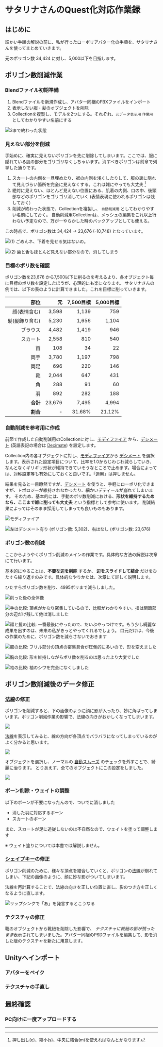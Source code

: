# サタリナさんのQuest化対応作業録

## はじめに

細かい手順の解説の前に、私が行ったローポリアバター化の手順を、サタリナさんを使ってまとめていきます。

元のポリゴン数 34,424 に対し、5,000以下を目指します。

## ポリゴン数削減作業

### Blendファイル初期準備

1. Blendファイルを新規作成し、アバター同梱のFBXファイルをインポート
2. 表示しない服・髪のオブジェクトを削除
3. Collectionを複製し、モデルを2つにする。それぞれ、`元データ表示用` `作業用` としてわかりやすい名前にする

![3まで終わった状態](./src/02_satalina_san_decimate/images/00_01_workspace.png)


### 見えない部分を削減

手始めに、確実に見えないポリゴンを先に削除してしまいます。ここでは、服に隠れている肌の部分をゴリゴリなくしちゃいます。消すべきポリゴンは前章で列挙した通りです。

1. スカートの内側を一旦埋めたり、裾の内側を浅くしたりして、服の裏に隠れて見えづらい箇所を完全に見えなくする。これは雑にやっても大丈夫 [^2-1]
2. 絶対に見えない、ほとんど見えない位置にある、肌着の内側、口の中、後頭部などのポリゴンをゴリゴリ消していく (表情表現に使われるポリゴンは残しておく)
3. 削減が終わった状態で、Collectionを複製し、 `自動削減用` としてわかりやすい名前にしておく。
自動削減用Collectionは、メッシュの編集をこれ以上行わない予定なので、万が一やらかした時のバックアップとしても使える。

この時点で、ポリゴン数は 34,424 → 23,676 (-10,748) となっています。

![(1) ごめんネ、下着を見せる気はないの。](./src/02_satalina_san_decimate/images/01_01_inside_skirt.png)

![(2) 歯と舌もほとんど見えない部分なので、消してしまう](./src/02_satalina_san_decimate/images/01_03_delete_inside_mouth.png)

[^2-1]: 押し出し(e)、縮小(s)、中央に結合(m)を使えればなんとかなります


### 目標のポリ数を確認

ポリゴン数を23,676 から7,500以下に削るのを考えるより、各オブジェクト毎に目標のポリ数を設定したほうが、心理的にも楽になります。
サタリナさんの例では、以下の表のように計算できました。これを目標に削っていきます。

|部位|元|7,500目標|5,000目標|
|---:|---:|---:|---:|
|顔(表情含む)    |3,598     |1,139    |759      |
|髪(髪飾り含む) |5,230     |1,656    |1,104   |
|ブラウス         |4,482     |1,419    |946      |
|スカート         |2,558     |810       |540      |
|首                  |108        |34        |22        |
|両手               |3,780     |1,197    |798     |
|両足               |696        |220       |146     |
|靴                  |2,044     |647       |431     |
|角                  |288        |91        |60        |
|羽                  |892        |282       |188     |
|**合計**       |23,676   |7,495     |4,994  |
|**割合**       |-            |31.68% |21.12%|


### 自動削減を参考用に作成

前節で作成した自動削減用のCollectionに対し、<u>モディファイア</u> から、<u>デシメート</u> (英語表記の場合は <u>Decimate</u>) を設定します。

Collection内の各オブジェクトに対し、<u>モディファイア</u>から <u>デシメート</u> を選択します。表示された設定項目について、比率を1.0からじわじわ減らしていき、なんとなくギリギリ形状が維持できていそうなところで止めます。場合によっては、対称設定等も有効にしておくと良いです。「適用」は押しません。

結果を見ると一目瞭然ですが、<u>デシメート</u> を使うと、手軽にローポリ化できますが、トポロジーが維持されなかったり、細かいデティールが崩れてしまいます。
そのため、基本的には、手動のポリ数削減における、**形状を維持するためなら、ここまで雑に削っても大丈夫** という指標として参考に使います。
削減結果によってはそのまま採用してしまっても良いものもあります。

![<u>モディファイア</u>](./src/02_satalina_san_decimate/images/02_01_modifier.png)

![左は<u>デシメート</u>有り (ポリゴン数: 5,302)、右はなし (ポリゴン数: 23,676)](./src/02_satalina_san_decimate/images/02_02_diff_decimated.png)


### ポリゴン数の削減

ここからようやくポリゴン削減のメインの作業です。具体的な方法の解説は次章にて行います。

基本的にやることは、**不要な辺を削除** するか、 **辺をスライドして結合** だけをひたすら繰り返すのみです。具体的なやりかたは、次章にて詳しく説明します。

ひたすらポリゴン数を削り、4995ポリまで減らしました。

![削った後の全体像](./src/02_satalina_san_decimate/images/03_04_all_result.png)

![手の比較: 頂点がかなり密集しているので、比較がわかりやすい。指は関節部分の辺だけ残して他は消しました](./src/02_satalina_san_decimate/images/03_11_diff_hands.png)

![顔と髪の比較: 一番最後にやったので、だいぶやっつけです。もう少し綺麗な成果を出すのは、未来の私がきっとやってくれるでしょう。 **口元だけは、今後の作業のために、ポリゴン数を減らさないでおきます**](./src/02_satalina_san_decimate/images/03_12_diff_head.png)

![服の比較: フリル部分の頂点の密集具合が圧倒的に多いので、形を変えました](./src/02_satalina_san_decimate/images/03_13_diff_cloth.png)

![胸の比較: 形を維持しながらポリ数を削るのは思ったより大変でした](./src/02_satalina_san_decimate/images/03_14_diff_bust.png)

![袖の比較: 袖のシワを完全になくしました](./src/02_satalina_san_decimate/images/03_15_diff_sleeve.png)

<!--
![1. 移動できそうな辺をまとめて選択し・・](./src/02_satalina_san_decimate/images/03_00_select_single_loop.png)

![2. 辺をスライドして、隣接する頂点に重ねる](./src/02_satalina_san_decimate/images/03_01_slided_loop.png)

![3. これを等間隔に繰り返していく](./src/02_satalina_san_decimate/images/03_02_repeat_slided.png)

![4. 重ねた頂点は、「メッシュ」→「マージ」→「距離で」から。これを何度も繰り返す](./src/02_satalina_san_decimate/images/03_03_result.png) -->


## ポリゴン数削減後のデータ修正

### <u>法線</u>の修正

ポリゴンを削減すると、下の画像のように顔に影が入ったり、妙に角ばってしまいます。ポリゴン削減作業の影響で、法線の向きがおかしくなってしまいます。

![](./src/02_satalina_san_decimate/images/04_01_broken_normal.png)

<u>法線</u>を表示してみると、線の方向が各頂点でバラバラになってしまっているのがよく分かると思います。

![](./src/02_satalina_san_decimate/images/04_03_broken_normal_guide.png)

オブジェクトを選択し、ノーマルの <u>自動スムーズ</u> のチェックを外すことで、綺麗に治ります。
とりあえず、全てのオブジェクトにこの設定をしました。

![](./src/02_satalina_san_decimate/images/04_02_fixed_normal.png)


### ボーン削除・ウェイトの調整

以下のボーンが不要になったんので、ついでに消しました

- 消した羽に対応するボーン
- スカートのボーン

また、スカートが足に追従しないのは不自然なので、ウェイトを塗って調整します

※ ウェイト塗りについては本書では解説しません。


### <u>シェイプキー</u>の修正

ポリゴン削減のために、様々な頂点を結合していくと、ポリゴンの<u>法線</u>が崩れてしまい、下記の画像のように、顔に妙な影がついてしまいます。

法線を再計算することで、法線の向きを正しい位置に直し、影のつき方を正しくなるように直します。

![リップシンクで「あ」を発言するとこうなる](./src/02_satalina_san_decimate/images/05_01_broken_shapekey.png)


### テクスチャの修正

靴のオブジェクトから靴紐を削除した影響で、 *テクスチャに靴紐の影が残ったまま*表示されてしまいました。アバター同梱のPSDファイルを編集して、影を消した版のテクスチャを新たに用意します。

## Unityへインポート

### アバターをベイク

### テクスチャの手直し


## 最終確認

### PC向けに一度アップロードする



---
<div style="page-break-before:always"/>